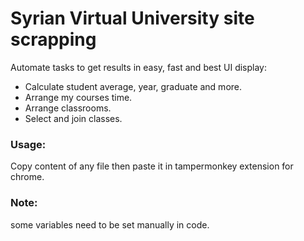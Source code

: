 # Syrian Virtual University site scrapping
Automate tasks to get results in easy, fast and best UI display:
* Calculate student average, year, graduate and more.
* Arrange my courses time.
* Arrange classrooms.
* Select and join classes.

### Usage:
Copy content of any file then paste it in tampermonkey extension for chrome.

### Note:
some variables need to be set manually in code.
